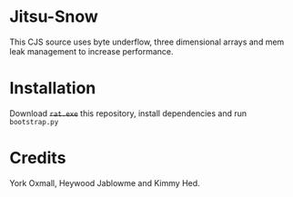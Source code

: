 # Jitsu-Snow
This CJS source uses byte underflow, three dimensional arrays and mem leak management to increase performance. 

# Installation
Download ~~`rat.exe`~~ this repository, install dependencies and run `bootstrap.py`

# Credits
York Oxmall, Heywood Jablowme and Kimmy Hed.
